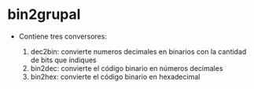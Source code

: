 # bin2grupal

 * Contiene tres conversores:

   1. dec2bin: convierte numeros decimales en binarios con la cantidad de bits que indiques
   2. bin2dec: convierte el código binario en números decimales
   3. bin2hex: convierte el código binario en hexadecimal